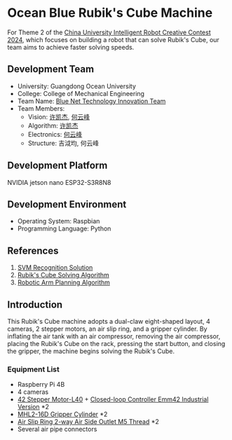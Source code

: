 # Ocean Blue Rubik's Cube Machine

For Theme 2 of the [China University Intelligent Robot Creative Contest 2024](https://www.robotcontest.cn/datacenter/news/detail?id=6292), which focuses on building a robot that can solve Rubik's Cube, our team aims to achieve faster solving speeds.

## Development Team

- University: Guangdong Ocean University
- College: College of Mechanical Engineering
- Team Name: [Blue Net Technology Innovation Team](https://gitee.com/blue-net-vision)
- Team Members:
  - Vision: [许凯杰](https://gitee.com/d-vision), [何云峰](https://gitee.com/iven_he)
  - Algorithm: [许凯杰](https://gitee.com/d-vision)
  - Electronics: [何云峰](https://gitee.com/iven_he)
  - Structure: 吉泧均, 何云峰

## Development Platform

NVIDIA jetson nano
ESP32-S3R8N8

## Development Environment

- Operating System: Raspbian
- Programming Language: Python

## References

1. [SVM Recognition Solution](https://blog.csdn.net/lemonbit/article/details/117004167)
2. [Rubik's Cube Solving Algorithm](https://github.com/hkociemba/RubiksCube-TwophaseSolver)
3. [Robotic Arm Planning Algorithm](https://gitee.com/harry-fan/rubiks-cube-robot/tree/master)

## Introduction

This Rubik's Cube machine adopts a dual-claw eight-shaped layout, 4 cameras, 2 stepper motors, an air slip ring, and a gripper cylinder. By inflating the air tank with an air compressor, removing the air compressor, placing the Rubik's Cube on the rack, pressing the start button, and closing the gripper, the machine begins solving the Rubik's Cube.

### Equipment List

- Raspberry Pi 4B
- 4 cameras
- [42 Stepper Motor-L40](https://item.taobao.com/item.htm?abbucket=5&id=682797640293&ns=1&spm=a21n57.1.0.0.6903523cZRZY1D&skuId=5057239338765) + [Closed-loop Controller Emm42 Industrial Version](https://item.taobao.com/item.htm?abbucket=5&id=673302946671&ns=1&spm=a21n57.1.0.0.6903523cZRZY1D&skuId=5032954871240) *2
- [MHL2-16D Gripper Cylinder](https://item.taobao.com/item.htm?id=537049565191&spm=a1z0d.6639537/tb.1997196601.34.257c7484ZwafTI&skuId=3206052770907) *2
- [Air Slip Ring 2-way Air Side Outlet M5 Thread](https://detail.tmall.com/item.htm?_u=d2qf50kdb8b2&id=555594152568&skuId=3431370232744) *2
- Several air pipe connectors
